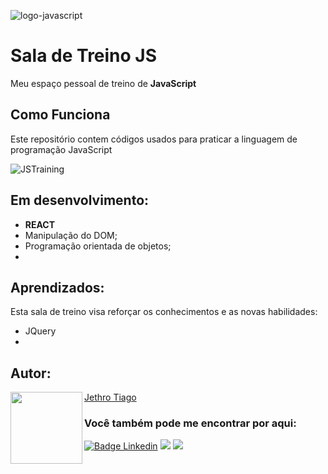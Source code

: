 ![logo-javascript](https://user-images.githubusercontent.com/103612874/202587581-ff231343-d815-4f5a-b684-17764fe785e5.png)

# Sala de Treino JS
Meu espaço pessoal de treino de <strong>JavaScript</strong>

## Como Funciona

Este repositório contem códigos usados para praticar a linguagem de programação JavaScript

![JSTraining](https://user-images.githubusercontent.com/103612874/202919895-734246e0-cc6e-499f-aba7-bc648ea97928.jpg)

## Em desenvolvimento:

* <strong>REACT</strong>
* Manipulação do DOM;
* Programação orientada de objetos;
* 

## Aprendizados:

Esta sala de treino visa reforçar os conhecimentos e as novas habilidades:

* JQuery
*


<h2 id="autor" align="left">Autor:</h2>
  <img align="left" src="https://avatars.githubusercontent.com/u/103612874?v=4" width=115>
<a href="https://github.com/JethroTiago">Jethro Tiago</a>
<h3 align="left">Você também pode me encontrar por aqui:</h3>
<p align="left">
  <a href="https://www.linkedin.com/in/jethrotiago/"><img src="https://img.shields.io/badge/LinkedIn-0077B5?style=for-the-badge&logo=linkedin&logoColor=white" alt="Badge Linkedin" /></a>
  <a href="https://www.youtube.com/c/BEIRADAAVENTURA" target="_blank"><img src="https://img.shields.io/badge/YouTube-FF0000?style=for-the-badge&logo=youtube&logoColor=white" target="_blank"></a>
  <a href="https://instagram.com/jethrotiago" target="_blank"><img src="https://img.shields.io/badge/-Instagram-%23E4405F?style=for-the-badge&logo=instagram&logoColor=white" target="_blank"></a>
  <br>
